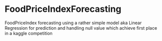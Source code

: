 # FoodPriceIndexForecasting
FoodPriceIndex forecasting using a rather simple model aka Linear Regression for prediction and handling null value which achieve first place in a kaggle competition
